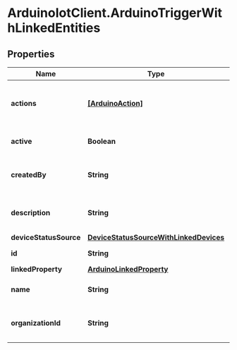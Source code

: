 # ArduinoIotClient.ArduinoTriggerWithLinkedEntities

## Properties

Name | Type | Description | Notes
------------ | ------------- | ------------- | -------------
**actions** | [**[ArduinoAction]**](ArduinoAction.md) | A list of actions associated with the trigger | [optional] 
**active** | **Boolean** | Is true if the trigger is enabled | [optional] 
**createdBy** | **String** | Id of the user who last updated the trigger | [optional] 
**description** | **String** | The description of the trigger | [optional] 
**deviceStatusSource** | [**DeviceStatusSourceWithLinkedDevices**](DeviceStatusSourceWithLinkedDevices.md) |  | [optional] 
**id** | **String** | The id of the trigger | 
**linkedProperty** | [**ArduinoLinkedProperty**](ArduinoLinkedProperty.md) |  | [optional] 
**name** | **String** | The name of the trigger | 
**organizationId** | **String** | Id of the organization the trigger belongs to | [optional] 



